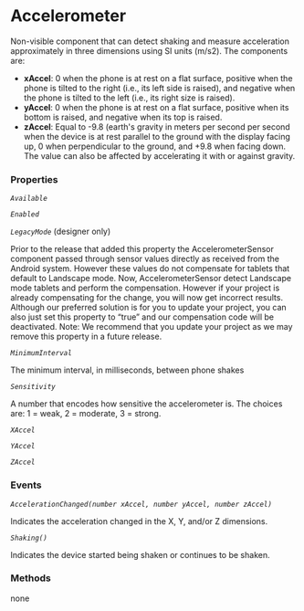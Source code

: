 # Accelerometer

Non-visible component that can detect shaking and measure acceleration approximately in three dimensions using SI units (m/s2). The components are:

-   **xAccel**: 0 when the phone is at rest on a flat surface, positive when the phone is tilted to the right (i.e., its left side is raised), and negative when the phone is tilted to the left (i.e., its right size is raised).
-   **yAccel**: 0 when the phone is at rest on a flat surface, positive when its bottom is raised, and negative when its top is raised.
-   **zAccel**: Equal to -9.8 (earth's gravity in meters per second per second when the device is at rest parallel to the ground with the display facing up, 0 when perpendicular to the ground, and +9.8 when facing down. The value can also be affected by accelerating it with or against gravity.

### Properties

_`Available`_

_`Enabled`_

_`LegacyMode`_  (designer only)

Prior to the release that added this property the AccelerometerSensor component passed through sensor values directly as received from the Android system. However these values do not compensate for tablets that default to Landscape mode. Now, AccelerometerSensor detect Landscape mode tablets and perform the compensation. However if your project is already compensating for the change, you will now get incorrect results. Although our preferred solution is for you to update your project, you can also just set this property to “true” and our compensation code will be deactivated. Note: We recommend that you update your project as we may remove this property in a future release.

_`MinimumInterval`_

The minimum interval, in milliseconds, between phone shakes

_`Sensitivity`_

A number that encodes how sensitive the accelerometer is. The choices are: 1 = weak, 2 = moderate, 3 = strong.

_`XAccel`_

_`YAccel`_

_`ZAccel`_

### Events

_`AccelerationChanged(number xAccel, number yAccel, number zAccel)`_

Indicates the acceleration changed in the X, Y, and/or Z dimensions.

_`Shaking()`_

Indicates the device started being shaken or continues to be shaken.

### Methods

none
